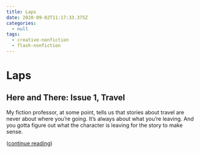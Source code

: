 ```yaml
---
title: Laps
date: 2020-09-02T11:17:33.375Z
categories:
  - null
tags:
  - creative-nonfiction
  - flash-nonfiction
---
```

# Laps

## Here and There: Issue 1, Travel

My fiction professor, at some point, tells us that stories about travel are never about where you’re going. It’s always about what you’re leaving. And you gotta figure out what the character is leaving for the story to make sense.

([continue reading](http://commons.princeton.edu/engoutreach/wp-content/uploads/sites/177/2020/08/Here-and-There-Issue-1.pdf))